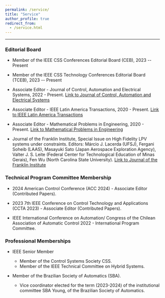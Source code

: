 ```yaml
---
permalink: /service/
title: "Service"
author_profile: true
redirect_from: 
  - /service.html
---
```


---

### Editorial Board

- Member of the IEEE CSS Conferences Editorial Board (CEB), 2023 -- Present
   
- Member of the IEEE CSS Technology Conferences Editorial Board (TCEB), 2023 -- Present

- Associate Editor - Journal of Control, Automation and Electrical Systems, 2022 - Present.
   [Link to Journal of Control, Automation and Electrical Systems](https://www.springer.com/journal/40313/editors)

- Associate Editor - IEEE Latin America Transactions, 2020 - Present.
   [Link to IEEE Latin America Transactions](https://latamt.ieeer9.org/index.php/transactions/about/editorialTeam)

- Associate Editor - Mathematical Problems in Engineering, 2020 - Present.
   [Link to Mathematical Problems in Engineering](https://www.hindawi.com/journals/mpe/editors/)

- Journal of the Franklin Institute, Special Issue on High Fidelity LPV systems under constraints.
   Editors: Márcio J. Lacerda (UFSJ), Fergani Soheib (LAAS), Masayuki Sato (Japan Aerospace Exploration Agency), Valter J. S. Leite (Federal Center for Technological Education of Minas Gerais), Fen Wu (North Carolina State University).
   [Link to Journal of the Franklin Institute](https://doi.org/10.1016/j.jfranklin.2022.02.029)

### Technical Program Committee Membership

- 2024 American Control Conference (ACC 2024) - Associate Editor (Contributed Papers).

- 2023 7th IEEE Conference on Control Technology and Applications (CCTA 2023) - Associate Editor (Contributed Papers).

- IEEE International Conference on Automation/ Congress of the Chilean Association of Automatic Control 2022 - International Program Committee.

### Professional Memberships

- IEEE Senior Member
  - Member of the Control Systems Society CSS. 
  - Member of the IEEE Technical Committee on Hybrid Systems.

- Member of the Brazilian Society of Automatics (SBA).
  - Vice coordinator elected for the term (2023-2024) of the institutional committee SBA Young, of the Brazilian Society of Automatics.


